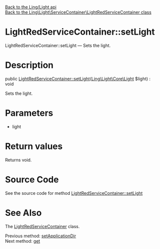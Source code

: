 [Back to the Ling/Light api](https://github.com/lingtalfi/Light/blob/master/doc/api/Ling/Light.md)<br>
[Back to the Ling\Light\ServiceContainer\LightRedServiceContainer class](https://github.com/lingtalfi/Light/blob/master/doc/api/Ling/Light/ServiceContainer/LightRedServiceContainer.md)


LightRedServiceContainer::setLight
================



LightRedServiceContainer::setLight — Sets the light.




Description
================


public [LightRedServiceContainer::setLight](https://github.com/lingtalfi/Light/blob/master/doc/api/Ling/Light/ServiceContainer/LightRedServiceContainer/setLight.md)([Ling\Light\Core\Light](https://github.com/lingtalfi/Light/blob/master/doc/api/Ling/Light/Core/Light.md) $light) : void




Sets the light.




Parameters
================


- light

    


Return values
================

Returns void.








Source Code
===========
See the source code for method [LightRedServiceContainer::setLight](https://github.com/lingtalfi/Light/blob/master/ServiceContainer/LightRedServiceContainer.php#L76-L79)


See Also
================

The [LightRedServiceContainer](https://github.com/lingtalfi/Light/blob/master/doc/api/Ling/Light/ServiceContainer/LightRedServiceContainer.md) class.

Previous method: [setApplicationDir](https://github.com/lingtalfi/Light/blob/master/doc/api/Ling/Light/ServiceContainer/LightRedServiceContainer/setApplicationDir.md)<br>Next method: [get](https://github.com/lingtalfi/Octopus/blob/master/ServiceContainer/RedOctopusServiceContainer.php)<br>

